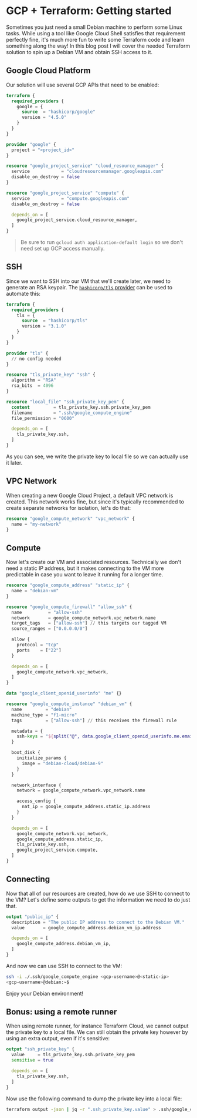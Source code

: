 # GCP + Terraform: Getting started

Sometimes you just need a small Debian machine to perform some Linux tasks.
While using a tool like Google Cloud Shell satisfies that requirement perfectly fine,
it's much more fun to write some Terraform code and learn something along the way!
In this blog post I will cover the needed Terraform solution to spin up a Debian VM and obtain SSH access to it.

## Google Cloud Platform

Our solution will use several GCP APIs that need to be enabled:

```terraform
terraform {
  required_providers {
    google = {
      source  = "hashicorp/google"
      version = "4.5.0"
    }
  }
}

provider "google" {
  project = "<project_id>"
}

resource "google_project_service" "cloud_resource_manager" {
  service            = "cloudresourcemanager.googleapis.com"
  disable_on_destroy = false
}

resource "google_project_service" "compute" {
  service            = "compute.googleapis.com"
  disable_on_destroy = false

  depends_on = [
    google_project_service.cloud_resource_manager,
  ]
}
```

> Be sure to run `gcloud auth application-default login` so we don't need set up GCP access manually.

## SSH

Since we want to SSH into our VM that we'll create later, we need to generate an RSA keypair.
The [`hashicorp/tls` provider](https://registry.terraform.io/providers/hashicorp/tls/latest) can be used to automate this:

```terraform
terraform {
  required_providers {
    tls = {
      source  = "hashicorp/tls"
      version = "3.1.0"
    }
  }
}

provider "tls" {
  // no config needed
}

resource "tls_private_key" "ssh" {
  algorithm = "RSA"
  rsa_bits  = 4096
}

resource "local_file" "ssh_private_key_pem" {
  content         = tls_private_key.ssh.private_key_pem
  filename        = ".ssh/google_compute_engine"
  file_permission = "0600"

  depends_on = [
    tls_private_key.ssh,
  ]
}
```

As you can see, we write the private key to local file so we can actually use it later.

## VPC Network

When creating a new Google Cloud Project, a default VPC network is created.
This network works fine, but since it's typically recommended to create separate networks for isolation, let's do that:

```terraform
resource "google_compute_network" "vpc_network" {
  name = "my-network"
}
```

## Compute

Now let's create our VM and associated resources.
Technically we don't need a static IP address, but it makes connecting to the VM more predictable in case you want to leave it running for a longer time.

```terraform
resource "google_compute_address" "static_ip" {
  name = "debian-vm"
}

resource "google_compute_firewall" "allow_ssh" {
  name          = "allow-ssh"
  network       = google_compute_network.vpc_network.name
  target_tags   = ["allow-ssh"] // this targets our tagged VM
  source_ranges = ["0.0.0.0/0"]

  allow {
    protocol = "tcp"
    ports    = ["22"]
  }

  depends_on = [
    google_compute_network.vpc_network,
  ]
}

data "google_client_openid_userinfo" "me" {}

resource "google_compute_instance" "debian_vm" {
  name         = "debian"
  machine_type = "f1-micro"
  tags         = ["allow-ssh"] // this receives the firewall rule

  metadata = {
    ssh-keys = "${split("@", data.google_client_openid_userinfo.me.email)[0]}:${tls_private_key.ssh.public_key_openssh}"
  }

  boot_disk {
    initialize_params {
      image = "debian-cloud/debian-9"
    }
  }

  network_interface {
    network = google_compute_network.vpc_network.name

    access_config {
      nat_ip = google_compute_address.static_ip.address
    }
  }

  depends_on = [
    google_compute_network.vpc_network,
    google_compute_address.static_ip,
    tls_private_key.ssh,
    google_project_service.compute,
  ]
}
```

## Connecting

Now that all of our resources are created, how do we use SSH to connect to the VM?
Let's define some outputs to get the information we need to do just that.

```terraform
output "public_ip" {
  description = "The public IP address to connect to the Debian VM."
  value       = google_compute_address.debian_vm_ip.address

  depends_on = [
    google_compute_address.debian_vm_ip,
  ]
}
```

And now we can use SSH to connect to the VM:

```bash
ssh -i ./.ssh/google_compute_engine <gcp-username>@<static-ip>
<gcp-username>@debian:~$
```

Enjoy your Debian environment!

## Bonus: using a remote runner

When using remote runner, for instance Terraform Cloud, we cannot output the private key to a local file.
We can still obtain the private key however by using an extra output, even if it's sensitive:

```terraform
output "ssh_private_key" {
  value     = tls_private_key.ssh.private_key_pem
  sensitive = true

  depends_on = [
    tls_private_key.ssh,
  ]
}
```

Now use the following command to dump the private key into a local file:

```bash
terraform output -json | jq -r ".ssh_private_key.value" > .ssh/google_compute_engine
```
